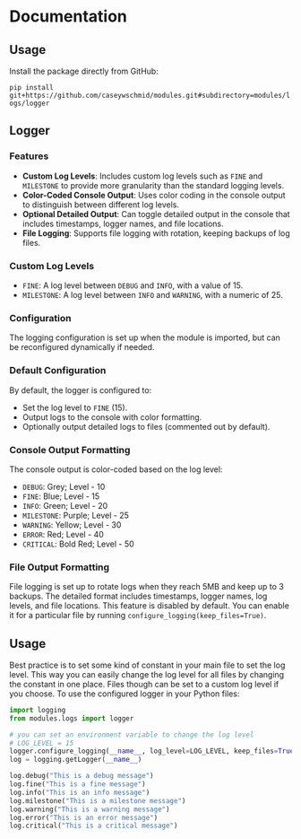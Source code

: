 # Documentation

## Usage

Install the package directly from GitHub:

`pip install git+https://github.com/caseywschmid/modules.git#subdirectory=modules/logs/logger`

## Logger

### Features

- **Custom Log Levels**: Includes custom log levels such as `FINE` and
  `MILESTONE` to provide more granularity than the standard logging levels.
- **Color-Coded Console Output**: Uses color coding in the console output to
  distinguish between different log levels.
- **Optional Detailed Output**: Can toggle detailed output in the console that
  includes timestamps, logger names, and file locations.
- **File Logging**: Supports file logging with rotation, keeping backups of log
  files.

### Custom Log Levels

- `FINE`: A log level between `DEBUG` and `INFO`, with a value of 15.
- `MILESTONE`: A log level between `INFO` and `WARNING`, with a numeric of 25.

### Configuration

The logging configuration is set up when the module is imported, but can be
reconfigured dynamically if needed.

### Default Configuration

By default, the logger is configured to:

- Set the log level to `FINE` (15).
- Output logs to the console with color formatting.
- Optionally output detailed logs to files (commented out by default).

### Console Output Formatting

The console output is color-coded based on the log level:

- `DEBUG`: Grey; Level - 10
- `FINE`: Blue; Level - 15
- `INFO`: Green; Level - 20
- `MILESTONE`: Purple; Level - 25
- `WARNING`: Yellow; Level - 30
- `ERROR`: Red; Level - 40
- `CRITICAL`: Bold Red; Level - 50

### File Output Formatting

File logging is set up to rotate logs when they reach 5MB and keep up to 3
backups. The detailed format includes timestamps, logger names, log levels, and
file locations. This feature is disabled by default. You can enable it for a
particular file by running `configure_logging(keep_files=True)`.

## Usage

Best practice is to set some kind of constant in your main file to set the log
level. This way you can easily change the log level for all files by changing
the constant in one place. Files though can be set to a custom log level if you
choose. To use the configured logger in your Python files:

```python
import logging
from modules.logs import logger

# you can set an environment variable to change the log level
# LOG_LEVEL = 15
logger.configure_logging(__name__, log_level=LOG_LEVEL, keep_files=True)
log = logging.getLogger(__name__)

log.debug("This is a debug message")
log.fine("This is a fine message")
log.info("This is an info message")
log.milestone("This is a milestone message")
log.warning("This is a warning message")
log.error("This is an error message")
log.critical("This is a critical message")
```
